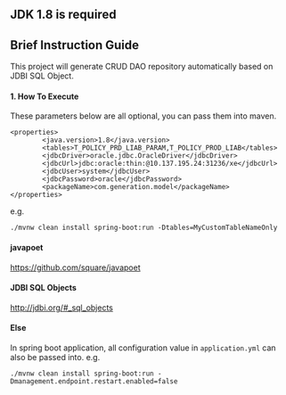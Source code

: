 ## JDK 1.8 is required
## Brief Instruction Guide

This project will generate CRUD DAO repository automatically based on JDBI SQL Object.

#### 1. How To Execute
These parameters below are all optional, you can pass them into maven.
```
<properties>
        <java.version>1.8</java.version>
        <tables>T_POLICY_PRD_LIAB_PARAM,T_POLICY_PROD_LIAB</tables>
        <jdbcDriver>oracle.jdbc.OracleDriver</jdbcDriver>
        <jdbcUrl>jdbc:oracle:thin:@10.137.195.24:31236/xe</jdbcUrl>
        <jdbcUser>system</jdbcUser>
        <jdbcPassword>oracle</jdbcPassword>
        <packageName>com.generation.model</packageName>
</properties>
```

e.g.
```
./mvnw clean install spring-boot:run -Dtables=MyCustomTableNameOnly
```


#### javapoet
https://github.com/square/javapoet

#### JDBI SQL Objects
http://jdbi.org/#_sql_objects

#### Else
 In spring boot application, all configuration value in `application.yml` can also be passed into.
 e.g.
 ```
./mvnw clean install spring-boot:run -Dmanagement.endpoint.restart.enabled=false
```
